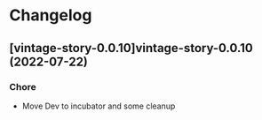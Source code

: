 # Changelog



## [vintage-story-0.0.10]vintage-story-0.0.10 (2022-07-22)

### Chore

- Move Dev to incubator and some cleanup
  
  